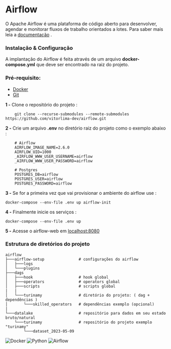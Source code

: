 
# Airflow

O Apache Airflow é uma plataforma de código aberto para desenvolver, agendar e monitorar fluxos de trabalho orientados a lotes. Para saber mais leia a [documentação](https://airflow.apache.org/docs/apache-airflow/stable/#what-is-airflow) .

### Instalação & Configuração

A implantação do Airflow é feita através de um arquivo **docker-compose.yml** 
que deve ser encontrado na raiz do projeto. 

### Pré-requisito:
- [Docker](https://docs.docker.com/get-docker/) 
- [Git](https://git-scm.com/downloads)

**1 -** Clone o repositório do projeto :
 
        git clone --recurse-submodules --remote-submodules https://github.com/vitorlima-dev/airflow.git

**2 -** Crie um arquivo **.env** no diretório raiz do projeto como o exemplo abaixo :

        # Airflow
        AIRFLOW_IMAGE_NAME=2.6.0
        AIRFLOW_UID=1000
        _AIRFLOW_WWW_USER_USERNAME=airflow
        _AIRFLOW_WWW_USER_PASSWORD=airflow

        # Postgres
        POSTGRES_DB=airflow
        POSTGRES_USER=airflow
        POSTGRES_PASSWORD=airflow    


**3 -** Se for a primeira vez que vai provisionar o ambiente do airflow use :

    docker-compose --env-file .env up airflow-init

**4 -** Finalmente inicie os serviços :

    docker-compose --env-file .env up

**5 -** Acesse o airflow-web em [localhost:8080](http://localhost:8080)

### Estrutura de diretórios do projeto

    airflow
    ├───airflow-setup               # configurações do airflow
    │   ├───logs                    
    │   └───plugins
    ├───dags
    │   ├───hook                    # hook global
    │   ├───operators               # operators global
    │   ├───scripts                 # scripts global
    |   |                           
    │   └───turinamy                # diretório do projeto: ( dag + dependências )
    │       └───skilled_operators   # dependências exemplo (opcional)
    |
    └───datalake                    # repositório para dados em seu estado bruto/natural 
        └───turinamy                # repositório do projeto exemplo "turinamy"
            └───dataset_2023-05-09



![Docker](https://img.shields.io/badge/Docker-21209C?style=for-the-badge&logo=docker&logoColor=white) 
![Python](https://img.shields.io/badge/Python-23120B?style=for-the-badge&logo=python&logoColor=F1F1F1)
![Airflow](https://img.shields.io/badge/Airflow-purple?style=for-the-badge&logo=Apache%20Airflow&logoColor=white)
